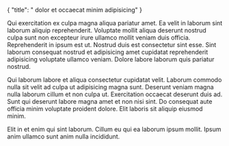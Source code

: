 {
  "title": " dolor et occaecat minim adipisicing"
}

Qui exercitation ex culpa magna aliqua pariatur amet. Ea velit in laborum sint laborum aliquip reprehenderit. Voluptate mollit aliqua deserunt nostrud culpa sunt non excepteur irure ullamco mollit veniam duis officia. Reprehenderit in ipsum est ut. Nostrud duis est consectetur sint esse. Sint laborum consequat nostrud et adipisicing amet cupidatat reprehenderit adipisicing voluptate ullamco veniam. Dolore labore laborum quis pariatur nostrud.

Qui laborum labore et aliqua consectetur cupidatat velit. Laborum commodo nulla sit velit ad culpa ut adipisicing magna sunt. Deserunt veniam magna nulla laborum cillum et non culpa ut. Exercitation occaecat deserunt duis ad. Sunt qui deserunt labore magna amet et non nisi sint. Do consequat aute officia minim voluptate proident dolore. Elit laboris sit aliquip eiusmod minim.

Elit in et enim qui sint laborum. Cillum eu qui ea laborum ipsum mollit. Ipsum anim ullamco sunt anim nulla incididunt.